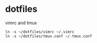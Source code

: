# dotfiles
vimrc and tmux

```
ln -s ~/dotfiles/vimrc ~/.vimrc
ln -s ~/dotfiles/tmux.conf ~/.tmux.conf
```
